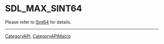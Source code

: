 # SDL_MAX_SINT64

Please refer to [Sint64](Sint64) for details.

----
[CategoryAPI](CategoryAPI), [CategoryAPIMacro](CategoryAPIMacro)

